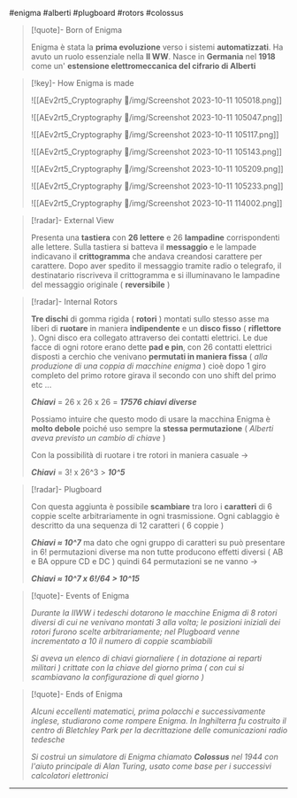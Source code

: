 #enigma #alberti #plugboard #rotors #colossus

> [!quote]- Born of Enigma
> 
> Enigma è stata la **prima evoluzione** verso i sistemi **automatizzati**. Ha avuto un ruolo essenziale nella **II WW**. Nasce in **Germania** nel **1918** come un' **estensione elettromeccanica del cifrario di Alberti**
> 

> [!key]- How Enigma is made
> 
> ![[AEv2rt5_Cryptography 🔢/img/Screenshot 2023-10-11 105018.png]]
>
>![[AEv2rt5_Cryptography 🔢/img/Screenshot 2023-10-11 105047.png]]
>
>![[AEv2rt5_Cryptography 🔢/img/Screenshot 2023-10-11 105117.png]]
>
>![[AEv2rt5_Cryptography 🔢/img/Screenshot 2023-10-11 105143.png]]
>
>![[AEv2rt5_Cryptography 🔢/img/Screenshot 2023-10-11 105209.png]]
>
>![[AEv2rt5_Cryptography 🔢/img/Screenshot 2023-10-11 105233.png]]
>
>![[AEv2rt5_Cryptography 🔢/img/Screenshot 2023-10-11 114002.png]]
> 

> [!radar]- External View
> 
> Presenta una **tastiera** con **26 lettere** e 26 **lampadine** corrispondenti alle lettere. Sulla tastiera si batteva il **messaggio** e le lampade indicavano il **crittogramma** che andava creandosi carattere per carattere. Dopo aver spedito il messaggio tramite radio o telegrafo, il destinatario riscriveva il crittogramma e si illuminavano le lampadine del messaggio originale ( **reversibile** )
> 

> [!radar]- Internal Rotors
> 
> **Tre dischi** di gomma rigida ( **rotori** ) montati sullo stesso asse ma liberi di **ruotare** in maniera **indipendente** e un **disco fisso** ( **riflettore** ). Ogni disco era collegato attraverso dei contatti elettrici. Le due facce di ogni rotore erano dette **pad e pin**, con 26 contatti elettrici disposti a cerchio che venivano **permutati in maniera fissa** ( *alla produzione di una coppia di macchine enigma* ) cioè dopo 1 giro completo del primo rotore girava il secondo con uno shift del primo etc ...
> 
> ***Chiavi*** = 26 x 26 x 26 = ***17576 chiavi diverse***
> 
> Possiamo intuire che questo modo di usare la macchina Enigma è **molto debole** poiché uso sempre la **stessa permutazione** ( *Alberti aveva previsto un cambio di chiave* )
> 
> Con la possibilità di ruotare i tre rotori in maniera casuale ->
> 
> ***Chiavi*** = 3! x 26^3 > ***10^5***
> 

> [!radar]- Plugboard
> 
> Con questa aggiunta è possibile **scambiare** tra loro i **caratteri** di 6 coppie scelte arbitrariamente in ogni trasmissione. Ogni cablaggio è descritto da una sequenza di 12 caratteri ( 6 coppie )
> 
> ***Chiavi ≈ 10^7*** ma dato che ogni gruppo di caratteri su può presentare in 6! permutazioni diverse ma non tutte producono effetti diversi ( AB e BA oppure CD e DC ) quindi 64 permutazioni se ne vanno ->
> 
> ***Chiavi ≈ 10^7 x 6!/64 > 10^15***
> 

> [!quote]- Events of Enigma
> 
> *Durante la IIWW i tedeschi dotarono le macchine Enigma di 8 rotori diversi di cui ne venivano montati 3 alla volta; le posizioni iniziali dei rotori furono scelte arbitrariamente; nel Plugboard venne incrementato a 10 il numero di coppie scambiabili*
> 
> *Si aveva un elenco di chiavi giornaliere ( in dotazione ai reparti militari ) crittate con la chiave del giorno prima ( con cui si scambiavano la configurazione di quel giorno )*
> 

> [!quote]- Ends of Enigma
> 
> *Alcuni eccellenti matematici, prima polacchi e successivamente inglese, studiarono come rompere Enigma. In Inghilterra fu costruito il centro di Bletchley Park per la decrittazione delle comunicazioni radio tedesche*
>
> *Si costruì un simulatore di Enigma chiamato* ***Colossus*** *nel 1944 con l'aiuto principale di Alan Turing, usato come base per i successivi calcolatori elettronici*
> 

---